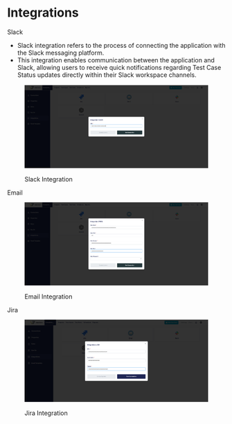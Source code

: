 # Integrations

Slack

* Slack integration refers to the process of connecting the application with the Slack messaging platform.
* This integration enables communication between the application and Slack, allowing users to receive quick notifications regarding Test Case Status updates directly within their Slack workspace channels.

<figure><img src="../../.gitbook/assets/Screenshot 2024-12-10 212831.png" alt=""><figcaption><p>Slack Integration</p></figcaption></figure>

Email

<figure><img src="../../.gitbook/assets/Screenshot 2024-12-11 132742.png" alt=""><figcaption><p>Email Integration</p></figcaption></figure>

Jira

<figure><img src="../../.gitbook/assets/Screenshot 2024-12-11 132932.png" alt=""><figcaption><p>Jira Integration</p></figcaption></figure>
